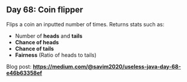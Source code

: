## Day 68: Coin flipper
Flips a coin an inputted number of times. Returns stats such as:

- Number of **heads** and **tails**
- **Chance of heads**
- **Chance of tails**
- **Fairness** (Ratio of heads to tails)

Blog post: **<https://medium.com/@savim2020/useless-java-day-68-e46b63358ef>**
